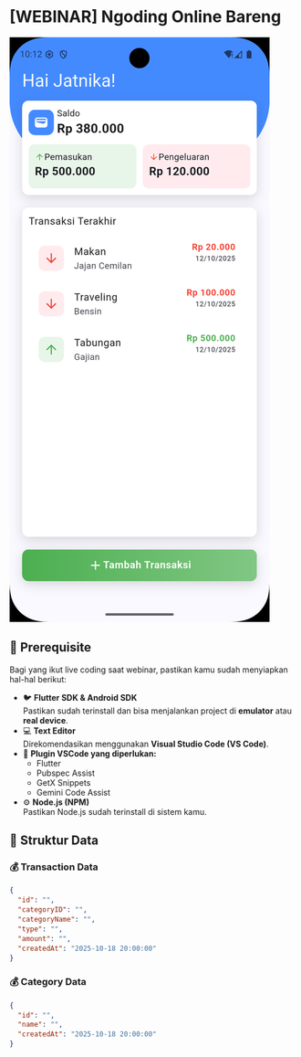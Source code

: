 # [WEBINAR] Ngoding Online Bareng

![Banner](banner.png)

## 🧩 Prerequisite

Bagi yang ikut live coding saat webinar, pastikan kamu sudah menyiapkan hal-hal berikut:

- 🐦 **Flutter SDK & Android SDK**  
  Pastikan sudah terinstall dan bisa menjalankan project di **emulator** atau **real device**.
- 💻 **Text Editor**  
  Direkomendasikan menggunakan **Visual Studio Code (VS Code)**.
- 🔌 **Plugin VSCode yang diperlukan:**  
  - Flutter  
  - Pubspec Assist  
  - GetX Snippets  
  - Gemini Code Assist
- ⚙️ **Node.js (NPM)**  
  Pastikan Node.js sudah terinstall di sistem kamu.

## 🧾 Struktur Data

### 💰 Transaction Data
```json
{
  "id": "",
  "categoryID": "",
  "categoryName": "",
  "type": "",
  "amount": "",
  "createdAt": "2025-10-18 20:00:00"
}
```
### 💰 Category Data
```json
{
  "id": "",
  "name": "",
  "createdAt": "2025-10-18 20:00:00"
}
```